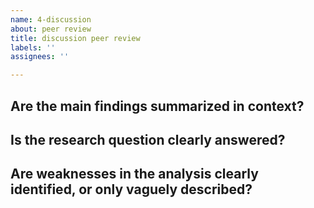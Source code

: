 ```yaml
---
name: 4-discussion
about: peer review
title: discussion peer review
labels: ''
assignees: ''

---
```


## Are the main findings summarized in context? 

## Is the research question clearly answered?

## Are weaknesses in the analysis clearly identified, or only vaguely described?
